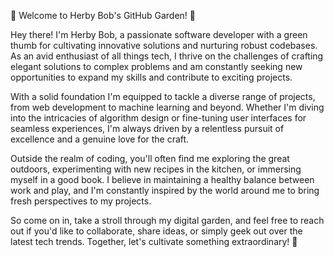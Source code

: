 🌱 Welcome to Herby Bob's GitHub Garden! 🌱

Hey there! I'm Herby Bob, a passionate software developer with a green thumb for cultivating innovative solutions and nurturing robust codebases. As an avid enthusiast of all things tech, I thrive on the challenges of crafting elegant solutions to complex problems and am constantly seeking new opportunities to expand my skills and contribute to exciting projects.

With a solid foundation  I'm equipped to tackle a diverse range of projects, from web development to machine learning and beyond. Whether I'm diving into the intricacies of algorithm design or fine-tuning user interfaces for seamless experiences, I'm always driven by a relentless pursuit of excellence and a genuine love for the craft.

Outside the realm of coding, you'll often find me exploring the great outdoors, experimenting with new recipes in the kitchen, or immersing myself in a good book. I believe in maintaining a healthy balance between work and play, and I'm constantly inspired by the world around me to bring fresh perspectives to my projects.

So come on in, take a stroll through my digital garden, and feel free to reach out if you'd like to collaborate, share ideas, or simply geek out over the latest tech trends. Together, let's cultivate something extraordinary! 🚀
